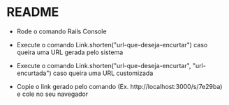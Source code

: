 # README

- Rode o comando Rails Console

- Execute o comando Link.shorten("url-que-deseja-encurtar") caso queira uma URL gerada pelo sistema

- Execute o comando Link.shorten("url-que-deseja-encurtar", "url-encurtada") caso queira uma URL customizada

- Copie o link gerado pelo comando (Ex. http://localhost:3000/s/7e29ba) e cole no seu navegador

